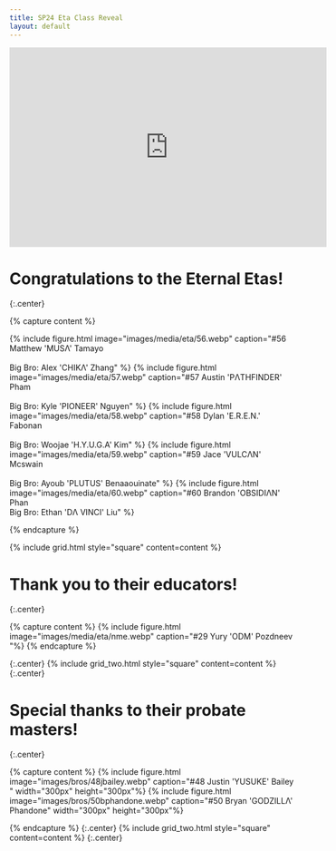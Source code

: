 ```yaml
---
title: SP24 Eta Class Reveal
layout: default
---
```


<iframe width="560" height="352" src="https://www.youtube.com/embed/N2FJkdgVZGI?si=7m2uYIoGl-Jld00U" title="YouTube video player" frameborder="0" allow="accelerometer; autoplay; clipboard-write; encrypted-media; gyroscope; picture-in-picture; web-share" allowfullscreen></iframe>

# Congratulations to the Eternal Etas!
{:.center}

{% capture content %}

{% include figure.html image="images/media/eta/56.webp" caption="#56 Matthew 'MUSΛ' Tamayo   
<br> Big Bro: Alex 'CHIKΛ' Zhang" %}
{% include figure.html image="images/media/eta/57.webp" caption="#57 Austin 'PΛTHFINDER' Pham  
<br> Big Bro: Kyle 'PIONEER' Nguyen" %}
{% include figure.html image="images/media/eta/58.webp" caption="#58 Dylan 'E.R.E.N.' Fabonan  
<br> Big Bro: Woojae 'H.Y.U.G.A' Kim" %}
{% include figure.html image="images/media/eta/59.webp" caption="#59 Jace 'VULCΛN' Mcswain  
<br> Big Bro: Ayoub 'PLUTUS' Benaaouinate" %}
{% include figure.html image="images/media/eta/60.webp" caption="#60 Brandon 'OBSIDIΛN' Phan 
<br> Big Bro: Ethan 'DΛ VINCI' Liu" %}

{% endcapture %}

{% include grid.html style="square" content=content %}

# Thank you to their educators!
{:.center}

{% capture content %}
{% include figure.html image="images/media/eta/nme.webp" caption="#29 Yury 'ODM' Pozdneev "%}
{% endcapture %}

{:.center}
{% include grid_two.html style="square" content=content %}
{:.center}

# Special thanks to their probate masters!
{:.center}

{% capture content %}
{% include figure.html image="images/bros/48jbailey.webp" caption="#48 Justin 'YUSUKE' Bailey " width="300px" height="300px"%}
{% include figure.html image="images/bros/50bphandone.webp" caption="#50 Bryan 'GODZILLΛ' Phandone" width="300px" height="300px"%}

{% endcapture %}
{:.center}
{% include grid_two.html style="square" content=content %}
{:.center}